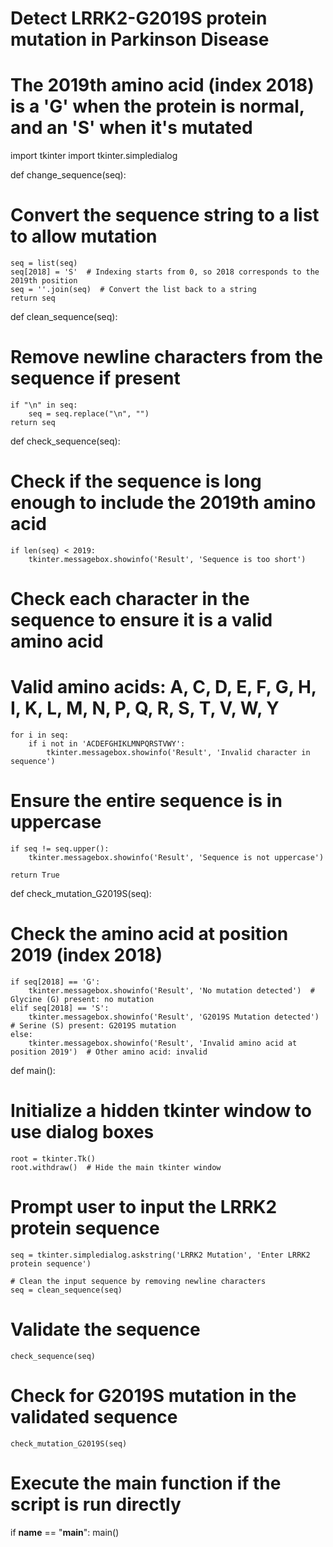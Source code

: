 # Detect LRRK2-G2019S protein mutation in Parkinson Disease
# The 2019th amino acid (index 2018) is a 'G' when the protein is normal, and an 'S' when it's mutated
import tkinter
import tkinter.simpledialog 

def change_sequence(seq):
# Convert the sequence string to a list to allow mutation
    seq = list(seq)
    seq[2018] = 'S'  # Indexing starts from 0, so 2018 corresponds to the 2019th position
    seq = ''.join(seq)  # Convert the list back to a string
    return seq

def clean_sequence(seq):
# Remove newline characters from the sequence if present
    if "\n" in seq:
        seq = seq.replace("\n", "")
    return seq

def check_sequence(seq):
# Check if the sequence is long enough to include the 2019th amino acid
    if len(seq) < 2019:
        tkinter.messagebox.showinfo('Result', 'Sequence is too short')

# Check each character in the sequence to ensure it is a valid amino acid
# Valid amino acids: A, C, D, E, F, G, H, I, K, L, M, N, P, Q, R, S, T, V, W, Y
    for i in seq:
        if i not in 'ACDEFGHIKLMNPQRSTVWY':
            tkinter.messagebox.showinfo('Result', 'Invalid character in sequence')

# Ensure the entire sequence is in uppercase
    if seq != seq.upper():
        tkinter.messagebox.showinfo('Result', 'Sequence is not uppercase')

    return True

def check_mutation_G2019S(seq):
# Check the amino acid at position 2019 (index 2018)
    if seq[2018] == 'G':
        tkinter.messagebox.showinfo('Result', 'No mutation detected')  # Glycine (G) present: no mutation
    elif seq[2018] == 'S':
        tkinter.messagebox.showinfo('Result', 'G2019S Mutation detected')  # Serine (S) present: G2019S mutation
    else:
        tkinter.messagebox.showinfo('Result', 'Invalid amino acid at position 2019')  # Other amino acid: invalid

def main():
# Initialize a hidden tkinter window to use dialog boxes
    root = tkinter.Tk()
    root.withdraw()  # Hide the main tkinter window

# Prompt user to input the LRRK2 protein sequence
    seq = tkinter.simpledialog.askstring('LRRK2 Mutation', 'Enter LRRK2 protein sequence')

    # Clean the input sequence by removing newline characters
    seq = clean_sequence(seq)

# Validate the sequence
    check_sequence(seq)

# Check for G2019S mutation in the validated sequence
    check_mutation_G2019S(seq)

# Execute the main function if the script is run directly
if __name__ == "__main__":
    main()
